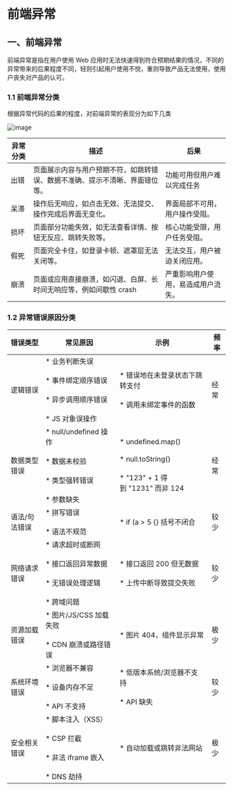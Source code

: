 # 前端异常

## 一、前端异常

前端异常是指在用户使用 Web 应用时无法快速得到符合预期结果的情况，不同的异常带来的后果程度不同，轻则引起用户使用不悦，重则导致产品无法使用，使用户丧失对产品的认可。

### 1.1 前端异常分类

根据异常代码的后果的程度，对前端异常的表现分为如下几类

![image](https://alidocs.oss-cn-zhangjiakou.aliyuncs.com/res/4jKqm0b8N3Q3Bnw1/img/ea120617-19e2-456e-a92f-1bb8e4e07cb8.png)

| **异常分类** | **描述** | **后果** |
| --- | --- | --- |
| 出错 | 页面展示内容与用户预期不符，如跳转错误、数据不准确、提示不清晰、界面错位等。 | 功能可用但用户难以完成任务 |
| 呆滞 | 操作后无响应，如点击无效、无法提交、操作完成后界面无变化。 | 界面局部不可用，用户操作受阻。 |
| 损坏 | 页面部分功能失效，如无法查看详情、按钮无反应、跳转失败等。 | 核心功能受限，用户任务受阻。 |
| 假死 | 页面完全卡住，如登录卡顿、遮罩层无法关闭等。 | 无法交互，用户被迫关闭应用。 |
| 崩溃 | 页面或应用直接崩溃，如闪退、白屏、长时间无响应等，例如间歇性 crash | 严重影响用户使用，易造成用户流失。 |

### 1.2 异常错误原因分类

| **错误类型** | **常见原因** | **示例** | **频率** |
| --- | --- | --- | --- |
| 逻辑错误 | *   业务判断失误<br>    <br>*   事件绑定顺序错误<br>    <br>*   异步调用顺序错误<br>    <br>*   JS 对象误操作 | *   错误地在未登录状态下跳转支付<br>    <br>*   调用未绑定事件的函数 | 经常 |
| 数据类型错误 | *   null/undefined 操作<br>    <br>*   数据未校验<br>    <br>*   类型强转错误<br>    <br>*   参数缺失 | *   undefined.map()<br>    <br>*   null.toString()<br>    <br>*   "123" + 1 得到 "1231" 而非 124 | 经常 |
| 语法/句法错误 | *   拼写错误<br>    <br>*   语法不规范 | *   if (a > 5 {} 括号不闭合 | 较少 |
| 网络请求错误 | *   请求超时或断网<br>    <br>*   接口返回异常数据<br>    <br>*   无错误处理逻辑<br>    <br>*   跨域问题 | *   接口返回 200 但无数据<br>    <br>*   上传中断导致提交失败 | 较少 |
| 资源加载错误 | *   图片/JS/CSS 加载失败<br>    <br>*   CDN 崩溃或路径错误 | *   图片 404，组件显示异常 | 极少 |
| 系统环境错误 | *   浏览器不兼容<br>    <br>*   设备内存不足<br>    <br>*   API 不支持 | *   低版本系统/浏览器不支持<br>    <br>*   API 缺失 | 较少 |
| 安全相关错误 | *   脚本注入（XSS）<br>    <br>*   CSP 拦截<br>    <br>*   非法 iframe 嵌入<br>    <br>*   DNS 劫持 | *   自动加载或跳转非法网站 | 极少 |